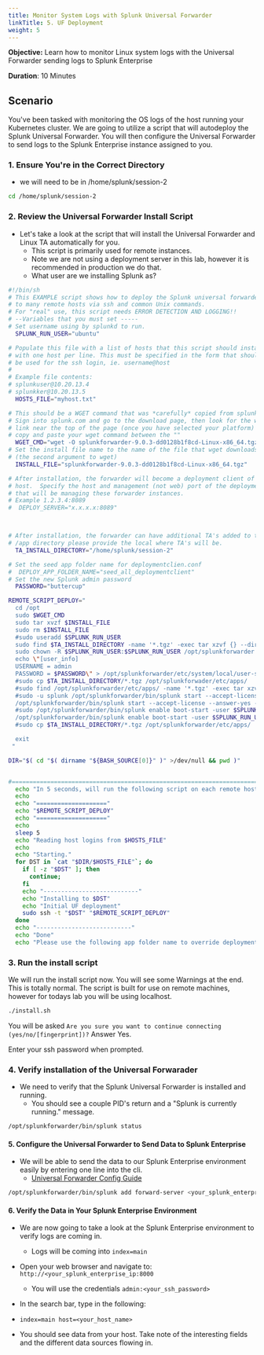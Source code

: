 ```yaml
---
title: Monitor System Logs with Splunk Universal Forwarder
linkTitle: 5. UF Deployment
weight: 5
---
```


**Objective:** Learn how to monitor Linux system logs with the Universal Forwarder sending logs to Splunk Enterprise

**Duration**: 10 Minutes

## Scenario

You've been tasked with monitoring the OS logs of the host running your Kubernetes cluster. We are going to utilize a script that will autodeploy the Splunk Universal Forwarder. You will then configure the Universal Forwarder to send logs to the Splunk Enterprise instance assigned to you.

### 1. Ensure You're in the Correct Directory

- we will need to be in /home/splunk/session-2

``` bash
cd /home/splunk/session-2
```

### 2. Review the Universal Forwarder Install Script

- Let's take a look at the script that will install the Universal Forwarder and Linux TA automatically for you.
  - This script is primarily used for remote instances.
  - Note we are not using a deployment server in this lab, however it is recommended in production we do that.
  - What user are we installing Splunk as?

``` bash
#!/bin/sh  
# This EXAMPLE script shows how to deploy the Splunk universal forwarder
# to many remote hosts via ssh and common Unix commands.
# For "real" use, this script needs ERROR DETECTION AND LOGGING!!
# --Variables that you must set -----
# Set username using by splunkd to run.
  SPLUNK_RUN_USER="ubuntu"

# Populate this file with a list of hosts that this script should install to,
# with one host per line. This must be specified in the form that should
# be used for the ssh login, ie. username@host
#
# Example file contents:
# splunkuser@10.20.13.4
# splunkker@10.20.13.5
  HOSTS_FILE="myhost.txt"

# This should be a WGET command that was *carefully* copied from splunk.com!!
# Sign into splunk.com and go to the download page, then look for the wget
# link near the top of the page (once you have selected your platform)
# copy and paste your wget command between the ""
  WGET_CMD="wget -O splunkforwarder-9.0.3-dd0128b1f8cd-Linux-x86_64.tgz 'https://download.splunk.com/products/universalforwarder/releases/9.0.3/linux/splunkforwarder-9.0.3-dd0128b1f8cd-Linux-x86_64.tgz'"
# Set the install file name to the name of the file that wget downloads
# (the second argument to wget)
  INSTALL_FILE="splunkforwarder-9.0.3-dd0128b1f8cd-Linux-x86_64.tgz"

# After installation, the forwarder will become a deployment client of this
# host.  Specify the host and management (not web) port of the deployment server
# that will be managing these forwarder instances.
# Example 1.2.3.4:8089
#  DEPLOY_SERVER="x.x.x.x:8089"



# After installation, the forwarder can have additional TA's added to the 
# /app directory please provide the local where TA's will be. 
  TA_INSTALL_DIRECTORY="/home/splunk/session-2"

# Set the seed app folder name for deploymentclien.conf
#  DEPLOY_APP_FOLDER_NAME="seed_all_deploymentclient"
# Set the new Splunk admin password
  PASSWORD="buttercup"

REMOTE_SCRIPT_DEPLOY="
  cd /opt
  sudo $WGET_CMD
  sudo tar xvzf $INSTALL_FILE
  sudo rm $INSTALL_FILE
  #sudo useradd $SPLUNK_RUN_USER
  sudo find $TA_INSTALL_DIRECTORY -name '*.tgz' -exec tar xzvf {} --directory /opt/splunkforwarder/etc/apps \;
  sudo chown -R $SPLUNK_RUN_USER:$SPLUNK_RUN_USER /opt/splunkforwarder
  echo \"[user_info] 
  USERNAME = admin
  PASSWORD = $PASSWORD\" > /opt/splunkforwarder/etc/system/local/user-seed.conf   
  #sudo cp $TA_INSTALL_DIRECTORY/*.tgz /opt/splunkforwader/etc/apps/
  #sudo find /opt/splunkforwarder/etc/apps/ -name '*.tgz' -exec tar xzvf {} \;
  #sudo -u splunk /opt/splunkforwarder/bin/splunk start --accept-license --answer-yes --auto-ports --no-prompt
  /opt/splunkforwarder/bin/splunk start --accept-license --answer-yes --auto-ports --no-prompt
  #sudo /opt/splunkforwarder/bin/splunk enable boot-start -user $SPLUNK_RUN_USER
  /opt/splunkforwarder/bin/splunk enable boot-start -user $SPLUNK_RUN_USER
  #sudo cp $TA_INSTALL_DIRECTORY/*.tgz /opt/splunkforwarder/etc/apps/

  exit
 "

DIR="$( cd "$( dirname "${BASH_SOURCE[0]}" )" >/dev/null && pwd )"


#===============================================================================================
  echo "In 5 seconds, will run the following script on each remote host:"
  echo
  echo "===================="
  echo "$REMOTE_SCRIPT_DEPLOY"
  echo "===================="
  echo 
  sleep 5
  echo "Reading host logins from $HOSTS_FILE"
  echo
  echo "Starting."
  for DST in `cat "$DIR/$HOSTS_FILE"`; do
    if [ -z "$DST" ]; then
      continue;
    fi
    echo "---------------------------"
    echo "Installing to $DST"
    echo "Initial UF deployment"
    sudo ssh -t "$DST" "$REMOTE_SCRIPT_DEPLOY"
  done  
  echo "---------------------------"
  echo "Done"
  echo "Please use the following app folder name to override deploymentclient.conf options: $DEPLOY_APP_FOLDER_NAME"
```
  
### 3. Run the install script

We will run the install script now. You will see some Warnings at the end. This is totally normal. The script is built for use on remote machines, however for todays lab you will be using localhost.

``` bash
./install.sh
```

You will be asked `Are you sure you want to continue connecting (yes/no/[fingerprint])?`
Answer Yes.

Enter your ssh password when prompted.

### 4. Verify installation of the Universal Forwarader

- We need to verify that the Splunk Universal Forwarder is installed and running.
  - You should see a couple PID's return and a "Splunk is currently running." message.

``` bash
/opt/splunkforwarder/bin/splunk status
```

#### 5. Configure the Universal Forwarder to Send Data to Splunk Enterprise

- We will be able to send the data to our Splunk Enterprise environment easily by entering one line into the cli.
  - [Universal Forwarder Config Guide](https://docs.splunk.com/Documentation/Forwarder/9.0.3/Forwarder/Configuretheuniversalforwarder)

``` bash
/opt/splunkforwarder/bin/splunk add forward-server <your_splunk_enterprise_ip>:9997
```

#### 6. Verify the Data in Your Splunk Enterprise Environment

- We are now going to take a look at the Splunk Enterprise environment to verify logs are coming in.
  - Logs will be coming into ```index=main```

- Open your web browser and navigate to: ```http://<your_splunk_enterprise_ip:8000```
  - You will use the credentials ```admin:<your_ssh_password>```

- In the search bar, type in the following:
- ```index=main host=<your_host_name>```

- You should see data from your host. Take note of the interesting fields and the different data sources flowing in.
